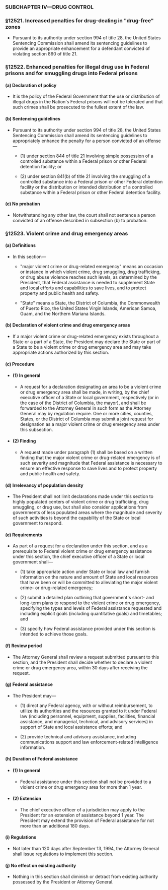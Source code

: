 ### SUBCHAPTER IV—DRUG CONTROL

### §12521. Increased penalties for drug-dealing in "drug-free" zones
* Pursuant to its authority under section 994 of title 28, the United States Sentencing Commission shall amend its sentencing guidelines to provide an appropriate enhancement for a defendant convicted of violating section 860 of title 21.

### §12522. Enhanced penalties for illegal drug use in Federal prisons and for smuggling drugs into Federal prisons
#### (a) Declaration of policy
* It is the policy of the Federal Government that the use or distribution of illegal drugs in the Nation's Federal prisons will not be tolerated and that such crimes shall be prosecuted to the fullest extent of the law.

#### (b) Sentencing guidelines
* Pursuant to its authority under section 994 of title 28, the United States Sentencing Commission shall amend its sentencing guidelines to appropriately enhance the penalty for a person convicted of an offense—

  * (1) under section 844 of title 21 involving simple possession of a controlled substance within a Federal prison or other Federal detention facility; or

  * (2) under section 841(b) of title 21 involving the smuggling of a controlled substance into a Federal prison or other Federal detention facility or the distribution or intended distribution of a controlled substance within a Federal prison or other Federal detention facility.

#### (c) No probation
* Notwithstanding any other law, the court shall not sentence a person convicted of an offense described in subsection (b) to probation.

### §12523. Violent crime and drug emergency areas
#### (a) Definitions
* In this section—

  * "major violent crime or drug-related emergency" means an occasion or instance in which violent crime, drug smuggling, drug trafficking, or drug abuse violence reaches such levels, as determined by the President, that Federal assistance is needed to supplement State and local efforts and capabilities to save lives, and to protect property and public health and safety.

  * "State" means a State, the District of Columbia, the Commonwealth of Puerto Rico, the United States Virgin Islands, American Samoa, Guam, and the Northern Mariana Islands.

#### (b) Declaration of violent crime and drug emergency areas
* If a major violent crime or drug-related emergency exists throughout a State or a part of a State, the President may declare the State or part of a State to be a violent crime or drug emergency area and may take appropriate actions authorized by this section.

#### (c) Procedure
* #### (1) In general
  * A request for a declaration designating an area to be a violent crime or drug emergency area shall be made, in writing, by the chief executive officer of a State or local government, respectively (or in the case of the District of Columbia, the mayor), and shall be forwarded to the Attorney General in such form as the Attorney General may by regulation require. One or more cities, counties, States, or the District of Columbia may submit a joint request for designation as a major violent crime or drug emergency area under this subsection.

* #### (2) Finding
  * A request made under paragraph (1) shall be based on a written finding that the major violent crime or drug-related emergency is of such severity and magnitude that Federal assistance is necessary to ensure an effective response to save lives and to protect property and public health and safety.

#### (d) Irrelevancy of population density
* The President shall not limit declarations made under this section to highly populated centers of violent crime or drug trafficking, drug smuggling, or drug use, but shall also consider applications from governments of less populated areas where the magnitude and severity of such activities is beyond the capability of the State or local government to respond.

#### (e) Requirements
* As part of a request for a declaration under this section, and as a prerequisite to Federal violent crime or drug emergency assistance under this section, the chief executive officer of a State or local government shall—

  * (1) take appropriate action under State or local law and furnish information on the nature and amount of State and local resources that have been or will be committed to alleviating the major violent crime- or drug-related emergency;

  * (2) submit a detailed plan outlining that government's short- and long-term plans to respond to the violent crime or drug emergency, specifying the types and levels of Federal assistance requested and including explicit goals (including quantitative goals) and timetables; and

  * (3) specify how Federal assistance provided under this section is intended to achieve those goals.

#### (f) Review period
* The Attorney General shall review a request submitted pursuant to this section, and the President shall decide whether to declare a violent crime or drug emergency area, within 30 days after receiving the request.

#### (g) Federal assistance
* The President may—

  * (1) direct any Federal agency, with or without reimbursement, to utilize its authorities and the resources granted to it under Federal law (including personnel, equipment, supplies, facilities, financial assistance, and managerial, technical, and advisory services) in support of State and local assistance efforts; and

  * (2) provide technical and advisory assistance, including communications support and law enforcement-related intelligence information.

#### (h) Duration of Federal assistance
* #### (1) In general
  * Federal assistance under this section shall not be provided to a violent crime or drug emergency area for more than 1 year.

* #### (2) Extension
  * The chief executive officer of a jurisdiction may apply to the President for an extension of assistance beyond 1 year. The President may extend the provision of Federal assistance for not more than an additional 180 days.

#### (i) Regulations
* Not later than 120 days after September 13, 1994, the Attorney General shall issue regulations to implement this section.

#### (j) No effect on existing authority
* Nothing in this section shall diminish or detract from existing authority possessed by the President or Attorney General.